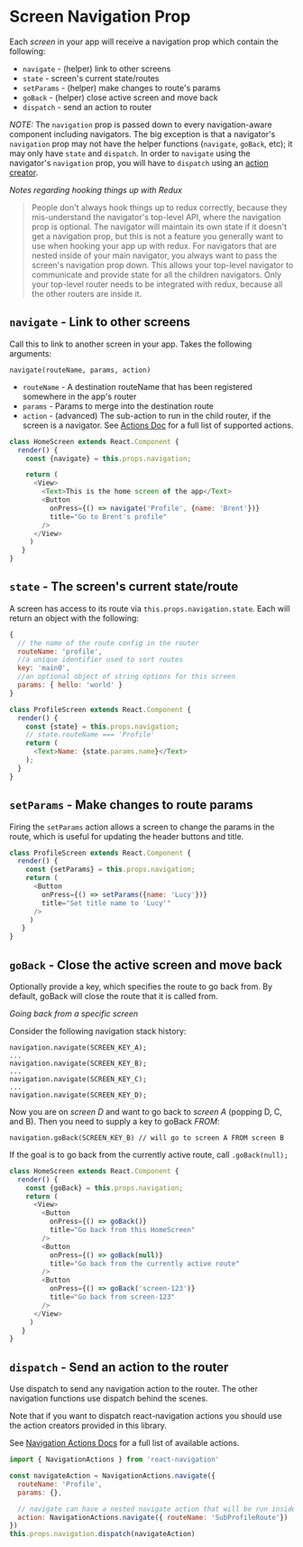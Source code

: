 
# Screen Navigation Prop

Each *screen* in your app will receive a navigation prop which contain the following:
* `navigate` - (helper) link to other screens
* `state` - screen's current state/routes
* `setParams` - (helper) make changes to route's params
* `goBack` - (helper) close active screen and move back
* `dispatch` - send an action to router

*NOTE:* The `navigation` prop is passed down to every navigation-aware component including navigators. The big exception is that a navigator's `navigation` prop may not have the helper functions (`navigate`, `goBack`, etc); it may only have `state` and `dispatch`. In order to `navigate` using the navigator's `navigation` prop, you will have to `dispatch` using an [action creator](navigation-actions).

*Notes regarding hooking things up with Redux*

> People don't always hook things up to redux correctly, because they mis-understand the navigator's top-level API, where the navigation prop is optional. The navigator will maintain its own state if it doesn't get a navigation prop, but this is not a feature you generally want to use when hooking your app up with redux. For navigators that are nested inside of your main navigator, you always want to pass the screen's navigation prop down. This allows your top-level navigator to communicate and provide state for all the children navigators. Only your top-level router needs to be integrated with redux, because all the other routers are inside it.

## `navigate` - Link to other screens

Call this to link to another screen in your app. Takes the following arguments:

`navigate(routeName, params, action)`

- `routeName` - A destination routeName that has been registered somewhere in the app's router
- `params` - Params to merge into the destination route
- `action` - (advanced) The sub-action to run in the child router, if the screen is a navigator. See [Actions Doc](navigation-actions) for a full list of supported actions.

```js
class HomeScreen extends React.Component {
  render() {
    const {navigate} = this.props.navigation;

    return (
      <View>
        <Text>This is the home screen of the app</Text>
        <Button
          onPress={() => navigate('Profile', {name: 'Brent'})}
          title="Go to Brent's profile"
        />
      </View>
     )
   }
}
```

## `state` - The screen's current state/route

A screen has access to its route via `this.props.navigation.state`. Each will return an object with the following:

```js
{
  // the name of the route config in the router
  routeName: 'profile',
  //a unique identifier used to sort routes
  key: 'main0',
  //an optional object of string options for this screen
  params: { hello: 'world' }
}
```

```js
class ProfileScreen extends React.Component {
  render() {
    const {state} = this.props.navigation;
    // state.routeName === 'Profile'
    return (
      <Text>Name: {state.params.name}</Text>
    );
  }
}
```


## `setParams` - Make changes to route params

Firing the `setParams` action allows a screen to change the params in the route, which is useful for updating the header buttons and title.

```js
class ProfileScreen extends React.Component {
  render() {
    const {setParams} = this.props.navigation;
    return (
      <Button
        onPress={() => setParams({name: 'Lucy'})}
        title="Set title name to 'Lucy'"
      />
     )
   }
}
```

## `goBack` - Close the active screen and move back

Optionally provide a key, which specifies the route to go back from. By default, goBack will close the route that it is called from.

*Going back from a specific screen*

Consider the following navigation stack history:
```... 
navigation.navigate(SCREEN_KEY_A);
...
navigation.navigate(SCREEN_KEY_B);
...
navigation.navigate(SCREEN_KEY_C);
...
navigation.navigate(SCREEN_KEY_D);
```

Now you are on *screen D* and want to go back to *screen A* (popping D, C, and B).
Then you need to supply a key to goBack *FROM*:

```
navigation.goBack(SCREEN_KEY_B) // will go to screen A FROM screen B
```

If the goal is to go back from the currently active route, call `.goBack(null);`

```js
class HomeScreen extends React.Component {
  render() {
    const {goBack} = this.props.navigation;
    return (
      <View>
        <Button
          onPress={() => goBack()}
          title="Go back from this HomeScreen"
        />
        <Button
          onPress={() => goBack(null)}
          title="Go back from the currently active route"
        />
        <Button
          onPress={() => goBack('screen-123')}
          title="Go back from screen-123"
        />
      </View>
     )
   }
}
```

## `dispatch` - Send an action to the router

Use dispatch to send any navigation action to the router. The other navigation functions use dispatch behind the scenes.

Note that if you want to dispatch react-navigation actions you should use the action creators provided in this library.

See [Navigation Actions Docs](navigation-actions) for a full list of available actions.

```js
import { NavigationActions } from 'react-navigation'

const navigateAction = NavigationActions.navigate({
  routeName: 'Profile',
  params: {},

  // navigate can have a nested navigate action that will be run inside the child router
  action: NavigationActions.navigate({ routeName: 'SubProfileRoute'})
})
this.props.navigation.dispatch(navigateAction)

```
